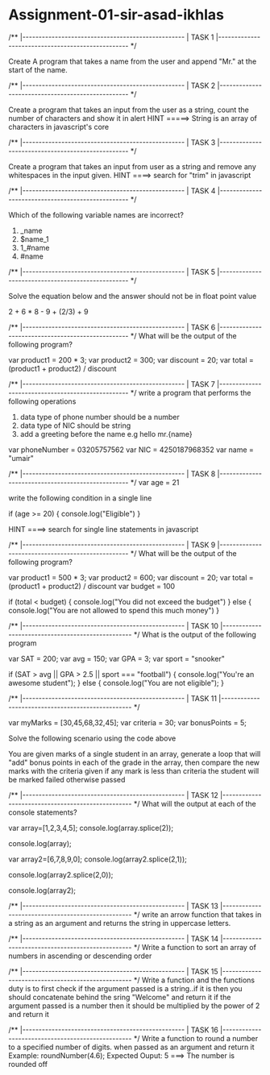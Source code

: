 # Assignment-01-sir-asad-ikhlas
/**
|--------------------------------------------------
| TASK 1
|--------------------------------------------------
*/

Create A program that takes a name from the user and append "Mr." at the start of the name.

/**
|--------------------------------------------------
| TASK 2
|--------------------------------------------------
*/

Create a program that takes an input from the user as a string, count the number of characters and show it in alert
HINT =====> String is an array of characters in javascript's core

/**
|--------------------------------------------------
| TASK 3
|--------------------------------------------------
*/

Create a program that takes an input from user as a string and remove any whitespaces in the input given.
HINT ====> search for "trim" in javascript

/**
|--------------------------------------------------
| TASK 4
|--------------------------------------------------
*/

Which of the following variable names are incorrect? 
1. _name
2. $name_1
3. 1_#name
4. #name

/**
|--------------------------------------------------
| TASK 5
|--------------------------------------------------
*/

Solve the equation below and the answer should not be in float point value

2 + 6 * 8 - 9 + (2/3) + 9

/**
|--------------------------------------------------
| TASK 6
|--------------------------------------------------
*/
What will be the output of the following program? 

var product1 = 200 * 3;
var product2 = 300; 
var discount = 20; 
var total = (product1 + product2) / discount

/**
|--------------------------------------------------
| TASK 7
|--------------------------------------------------
*/
write a program that performs the following operations


1. data type of phone number should be a number 
2. data type of NIC should be string 
3. add a greeting before the name e.g hello mr.{name}

var phoneNumber = 03205757562 
var NIC = 4250187968352
var name = "umair"

/**
|--------------------------------------------------
| TASK 8
|--------------------------------------------------
*/
var age = 21

write the following condition in a single line 

if (age >= 20) {
    console.log("Eligible")
}

HINT ====> search for single line statements in javascript


/**
|--------------------------------------------------
| TASK 9
|--------------------------------------------------
*/
What will be the output of the following program? 

var product1 = 500 * 3;
var product2 = 600;
var discount = 20;
var total = (product1 + product2) / discount
var budget = 100

if (total < budget) {
    console.log("You did not exceed the budget")
} else {
    console.log("You are not allowed to spend this much money")
}

/**
|--------------------------------------------------
| TASK 10
|--------------------------------------------------
*/
What is the output of the following program 

var SAT = 200;
var avg = 150;
var GPA = 3;
var sport = "snooker"

if (SAT > avg || GPA > 2.5 || sport === "football") {
    console.log("You're an awesome student");
}
else {
    console.log("You are not eligible");
}

/**
|--------------------------------------------------
| TASK 11
|--------------------------------------------------
*/

var myMarks = [30,45,68,32,45];
var criteria = 30; 
var bonusPoints = 5;

Solve the following scenario using the code above

You are given marks of a single student in an array, generate a loop that will "add" bonus points in each of the grade
in the array, then compare the new marks with the criteria given if any mark is less than criteria the student will be 
marked failed otherwise passed 



/**
|--------------------------------------------------
| TASK 12
|--------------------------------------------------
*/
What will the output at each of the console statements? 

var array=[1,2,3,4,5];
console.log(array.splice(2));
 
console.log(array);
 
var array2=[6,7,8,9,0];
console.log(array2.splice(2,1));
 
console.log(array2.splice(2,0));
 
console.log(array2);


/**
|--------------------------------------------------
| TASK 13
|--------------------------------------------------
*/
write an arrow function that takes in a string as an argument and returns the string in uppercase letters.


/**
|--------------------------------------------------
| TASK 14
|--------------------------------------------------
*/
Write a function to sort an array of numbers in ascending or descending order



/**
|--------------------------------------------------
| TASK 15
|--------------------------------------------------
*/
Write a function and the functions duty is to first check 
if the argument passed is a string..if it is then you should concatenate behind the sring "Welcome"  and return it
if the argument passed is a number then it should be multiplied by the power of 2 and return it




/**
|--------------------------------------------------
| TASK 16
|--------------------------------------------------
*/
Write a function to round a number to a specified number of digits. when passed as an argument and return it
Example: 
roundNumber(4.6); 
Expected Ouput: 5 ===> The number is rounded off

